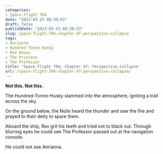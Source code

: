 ```yaml
---
categories:
- Space Flight 704
date: "2013-03-23 08:30:53"
draft: false
publishDate: "2013-03-23 08:30:53"
slug: space-flight-704-chapter-47-perspective-collapse
tags:
- Anrianna
- Hundred Tonne Husky
- Rex Havoc
- The Princess
- The Professor
title: 'Space Flight 704, Chapter 47: Perspective Collapse'
url: /space-flight-704-chapter-47-perspective-collapse/
---
```

**Not this. Not this.**

The Hundred-Tonne-Husky slammed into the atmosphere, igniting a trail
across the sky.

On the ground below, the Nolix heard the thunder and saw the fire and
prayed to their deity to spare them.

Aboard the ship, Rex grit his teeth and tried not to black out. Through
blurring eyes he could see The Professor passed out at the navigation
console.

He could not see Anrianna.